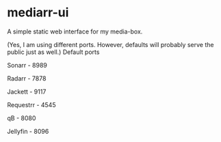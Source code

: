 # mediarr-ui
A simple static web interface for my media-box.

(Yes, I am using different ports. However, defaults will probably serve the public just as well.)
Default ports

Sonarr - 8989

Radarr - 7878

Jackett - 9117

Requestrr - 4545

qB - 8080

Jellyfin - 8096
